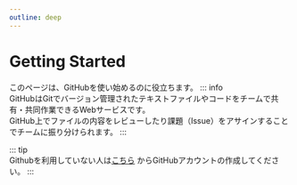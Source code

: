 ```yaml
---
outline: deep
---
```


# Getting Started
このページは、GitHubを使い始めるのに役立ちます。
::: info      
GitHubはGitでバージョン管理されたテキストファイルやコードをチームで共有・共同作業できるWebサービスです。  
GitHub上でファイルの内容をレビューしたり課題（Issue）をアサインすることでチームに振り分けられます。
::: 
  
::: tip  
Githubを利用していない人は[こちら](https://github.com/) からGitHubアカウントの作成してください。
:::